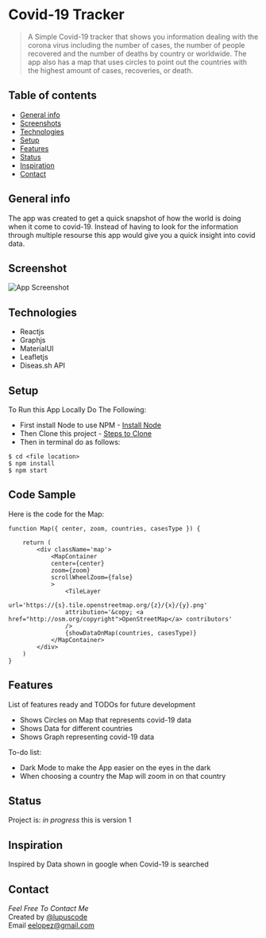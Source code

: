 # Covid-19 Tracker
> A Simple Covid-19 tracker that shows you information dealing with the corona virus including the number of cases, the number of people recovered and the number of deaths by country or worldwide. The app also has a map that uses circles to point out the countries with the highest amount of cases, recoveries, or death.

## Table of contents
* [General info](#general-info)
* [Screenshots](#screenshots)
* [Technologies](#technologies)
* [Setup](#setup)
* [Features](#features)
* [Status](#status)
* [Inspiration](#inspiration)
* [Contact](#contact)

## General info
The app was created to get a quick snapshot of how the world is doing when it come to covid-19. Instead of having to look for the information through multiple resourse this app would give you a quick insight into covid data.

## Screenshot
![App Screenshot](https://i.imgur.com/dzquVxn.png)

## Technologies
* Reactjs
* Graphjs
* MaterialUI
* Leafletjs
* Diseas.sh API

## Setup
To Run this App Locally Do The Following:
* First install Node to use NPM - [Install Node](https://nodejs.org/en/)
* Then Clone this project - [Steps to Clone](https://docs.github.com/en/github/creating-cloning-and-archiving-repositories/cloning-a-repository)
* Then in terminal do as follows:
```
$ cd <file location>
$ npm install
$ npm start
```

## Code Sample
Here is the code for the Map:
```
function Map({ center, zoom, countries, casesType }) {
    
    return (
        <div className='map'>
            <MapContainer
            center={center}
            zoom={zoom}
            scrollWheelZoom={false}
            >
                <TileLayer
                url='https://{s}.tile.openstreetmap.org/{z}/{x}/{y}.png'
                attribution='&copy; <a href="http://osm.org/copyright">OpenStreetMap</a> contributors'
                />
                {showDataOnMap(countries, casesType)}
            </MapContainer>
        </div>
    )
}
```

## Features
List of features ready and TODOs for future development
* Shows Circles on Map that represents covid-19 data
* Shows Data for different countries
* Shows Graph representing covid-19 data

To-do list:
* Dark Mode to make the App easier on the eyes in the dark
* When choosing a country the Map will zoom in on that country

## Status
Project is: _in progress_ this is version 1

## Inspiration
Inspired by Data shown in google when Covid-19 is searched

## Contact
_Feel Free To Contact Me_<br>
Created by [@lupuscode](https://www.instagram.com/lupuscode/)<br>
Email <eelopez@gmail.com>
